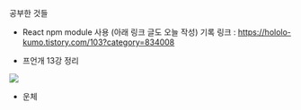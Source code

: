 공부한 것들
- React npm module 사용 (아래 링크 글도 오늘 작성)
기록 링크 : https://hololo-kumo.tistory.com/103?category=834008

- 프언개 13강 정리
<img src="https://img1.daumcdn.net/thumb/R1280x0/?scode=mtistory2&fname=https%3A%2F%2Fk.kakaocdn.net%2Fdn%2FbzsLQh%2FbtqEo8tqGcL%2FUkzzT9MwQx9UDWtS93mAVK%2Fimg.png"/>

- 운체 
